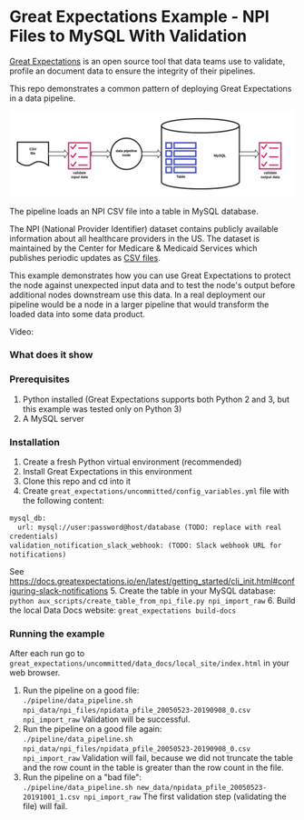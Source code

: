 # Great Expectations Example - NPI Files to MySQL With Validation


[Great Expectations](https://greatexpectations.io/) is an open source tool that data teams use to validate, profile an document data to ensure the integrity of their pipelines. 


This repo demonstrates a common pattern of deploying Great Expectations in a data pipeline.

![](images/pipeline_diagram.png)

The pipeline loads an NPI CSV file into a table in MySQL database.
 
The NPI (National Provider Identifier) dataset contains publicly available information about all healthcare providers in the US. The dataset is maintained by the Center for Medicare & Medicaid Services which publishes periodic updates as [CSV files](http://download.cms.gov/nppes/NPI_Files.html).

This example demonstrates how you can use Great Expectations to protect the node against unexpected input data and to test the node's output before additional nodes downstream use this data. In a real deployment our pipeline would be a node in a larger pipeline that would transform the loaded data into some data product. 

Video: 


### What does it show 



### Prerequisites 

1. Python installed (Great Expectations supports both Python 2 and 3, but this example was tested only on Python 3)
2. A MySQL server 


### Installation

1. Create a fresh Python virtual environment (recommended)
2. Install Great Expectations in this environment
3. Clone this repo and cd into it
4. Create `great_expectations/uncommitted/config_variables.yml` file with the following content:
```
mysql_db:
  url: mysql://user:password@host/database (TODO: replace with real credentials) 
validation_notification_slack_webhook: (TODO: Slack webhook URL for notifications)  
```

See https://docs.greatexpectations.io/en/latest/getting_started/cli_init.html#configuring-slack-notifications
5. Create the table in your MySQL database: `python aux_scripts/create_table_from_npi_file.py npi_import_raw` 
6. Build the local Data Docs website: `great_expectations build-docs`

### Running the example

After each run go to `great_expectations/uncommitted/data_docs/local_site/index.html` in your web browser.

1. Run the pipeline on a good file:    
`./pipeline/data_pipeline.sh npi_data/npi_files/npidata_pfile_20050523-20190908_0.csv npi_import_raw`
Validation will be successful.
2. Run the pipeline on a good file again:    
`./pipeline/data_pipeline.sh npi_data/npi_files/npidata_pfile_20050523-20190908_0.csv npi_import_raw`
 Validation will fail, because we did not truncate the table and the row count in the table is greater than the row count in the file.
3. Run the pipeline on a "bad file":    
`./pipeline/data_pipeline.sh new_data/npidata_pfile_20050523-20191001_1.csv npi_import_raw`
The first validation step (validating the file) will fail.
